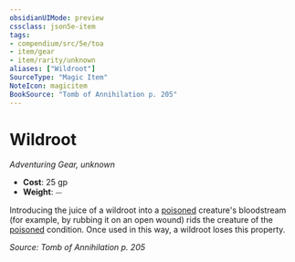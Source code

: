 ```yaml
---
obsidianUIMode: preview
cssclass: json5e-item
tags:
- compendium/src/5e/toa
- item/gear
- item/rarity/unknown
aliases: ["Wildroot"]
SourceType: "Magic Item"
NoteIcon: magicitem
BookSource: "Tomb of Annihilation p. 205"
---
```

# Wildroot
*Adventuring Gear, unknown*  

- **Cost**: 25 gp
- **Weight**: ⏤

Introducing the juice of a wildroot into a [poisoned](/2-Mechanics/CLI/rules/conditions.md#poisoned) creature's bloodstream (for example, by rubbing it on an open wound) rids the creature of the [poisoned](/2-Mechanics/CLI/rules/conditions.md#poisoned) condition. Once used in this way, a wildroot loses this property.

*Source: Tomb of Annihilation p. 205*